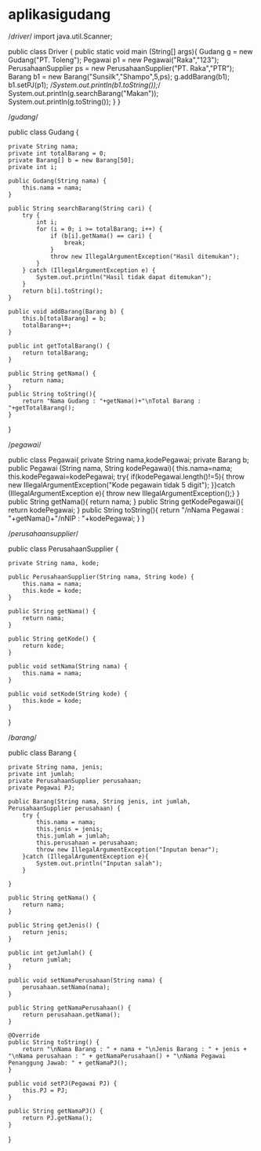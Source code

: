 # aplikasigudang
/*driver*/
import java.util.Scanner;

public class Driver {
	public static void main (String[] args){
		Gudang g = new Gudang("PT. Toleng");
		Pegawai p1 = new Pegawai("Raka","123");
		PerusahaanSupplier ps = new PerusahaanSupplier("PT. Raka","PTR");
                Barang b1 = new Barang("Sunsilk","Shampo",5,ps);
		g.addBarang(b1);
		b1.setPJ(p1);
		/*System.out.println(b1.toString());*/
		System.out.println(g.searchBarang("Makan"));
                System.out.println(g.toString());
	}
}

/*gudang*/

public class Gudang {

    private String nama;
    private int totalBarang = 0;
    private Barang[] b = new Barang[50];
    private int i;

    public Gudang(String nama) {
        this.nama = nama;
    }

    public String searchBarang(String cari) {
        try {
            int i;
            for (i = 0; i >= totalBarang; i++) {
                if (b[i].getNama() == cari) {
                    break;
                }
                throw new IllegalArgumentException("Hasil ditemukan");
            }
        } catch (IllegalArgumentException e) {
            System.out.println("Hasil tidak dapat ditemukan");
        }
        return b[i].toString();
    }

    public void addBarang(Barang b) {
        this.b[totalBarang] = b;
        totalBarang++;
    }

    public int getTotalBarang() {
        return totalBarang;
    }

    public String getNama() {
        return nama;
    }
    public String toString(){
        return "Nama Gudang : "+getNama()+"\nTotal Barang : "+getTotalBarang();
    }
}

/*pegawai*/

public class Pegawai{
	private String nama,kodePegawai;
	private Barang b;
	public Pegawai (String nama, String kodePegawai){
		this.nama=nama;
		this.kodePegawai=kodePegawai;
		try{
            if(kodePegawai.length()!=5){
                throw new IllegalArgumentException("Kode pegawain tidak 5 digit");
            }}catch (IllegalArgumentException e){
                    throw new IllegalArgumentException();}
	}
	public String getNama(){
		return nama;
	}
	public String getKodePegawai(){
		return kodePegawai;
	}
	public String toString(){
		return "/nNama Pegawai : "+getNama()+"/nNIP : "+kodePegawai;
	}
}

/*perusahaansupplier*/


public class PerusahaanSupplier {

    private String nama, kode;

    public PerusahaanSupplier(String nama, String kode) {
        this.nama = nama;
        this.kode = kode;
    }

    public String getNama() {
        return nama;
    }

    public String getKode() {
        return kode;
    }

    public void setNama(String nama) {
        this.nama = nama;
    }

    public void setKode(String kode) {
        this.kode = kode;
    }

}

/*barang*/

public class Barang {

    private String nama, jenis;
    private int jumlah;
    private PerusahaanSupplier perusahaan;
    private Pegawai PJ;

    public Barang(String nama, String jenis, int jumlah, PerusahaanSupplier perusahaan) {
        try {
            this.nama = nama;
            this.jenis = jenis;
            this.jumlah = jumlah;
            this.perusahaan = perusahaan;
            throw new IllegalArgumentException("Inputan benar");
        }catch (IllegalArgumentException e){
            System.out.println("Inputan salah");
        }

    }

    public String getNama() {
        return nama;
    }

    public String getJenis() {
        return jenis;
    }

    public int getJumlah() {
        return jumlah;
    }

    public void setNamaPerusahaan(String nama) {
        perusahaan.setNama(nama);
    }

    public String getNamaPerusahaan() {
        return perusahaan.getNama();
    }

    @Override
    public String toString() {
        return "\nNama Barang : " + nama + "\nJenis Barang : " + jenis + "\nNama perusahaan : " + getNamaPerusahaan() + "\nNama Pegawai Penanggung Jawab: " + getNamaPJ();
    }

    public void setPJ(Pegawai PJ) {
        this.PJ = PJ;
    }

    public String getNamaPJ() {
        return PJ.getNama();
    }
}

